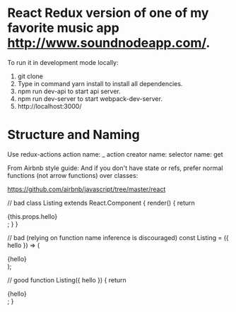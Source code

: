 # React Redux version of one of my favorite music app http://www.soundnodeapp.com/.

To run it in development mode locally:
1. git clone
2. Type in command yarn install to install all dependencies.
3. npm run dev-api to start api server.
4. npm run dev-server to start webpack-dev-server.
5. http://localhost:3000/

# Structure and Naming

Use redux-actions
action name: <NOUN>_<VERB>
action creator name: <Verb><Noun>
selector name: get<Noun>


From Airbnb style guide: 
And if you don't have state or refs, prefer normal functions (not arrow functions) over classes:

https://github.com/airbnb/javascript/tree/master/react

// bad
class Listing extends React.Component {
  render() {
    return <div>{this.props.hello}</div>;
  }
}

// bad (relying on function name inference is discouraged)
const Listing = ({ hello }) => (
  <div>{hello}</div>
);

// good
function Listing({ hello }) {
  return <div>{hello}</div>;
}